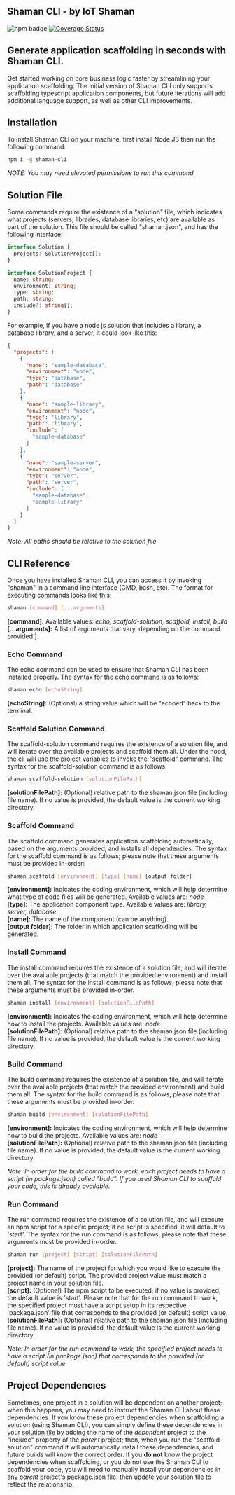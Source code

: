 ## Shaman CLI - by IoT Shaman

![npm badge](https://img.shields.io/npm/v/shaman-cli.svg) [![Coverage Status](https://coveralls.io/repos/github/iotshaman/shaman-cli/badge.svg?branch=main)](https://coveralls.io/github/iotshaman/shaman-cli?branch=main)

## Generate application scaffolding in seconds with Shaman CLI.

Get started working on core business logic faster by streamlining your application scaffolding. The initial version of Shaman CLI only supports scaffolding typescript application components, but future iterations will add additional language support, as well as other CLI improvements. 

## Installation

To install Shaman CLI on your machine, first install Node JS then run the following command:

```sh
npm i -g shaman-cli
```

*NOTE: You may need elevated permissions to run this command*

## Solution File

Some commands require the existence of a "solution" file, which indicates what projects (servers, libraries, database libraries, etc) are available as part of the solution. This file should be called "shaman.json", and has the following interface:

```ts
interface Solution {
  projects: SolutionProject[];
}

interface SolutionProject {
  name: string;
  environment: string;
  type: string;
  path: string;
  include?: string[];
}
```

For example, if you have a node js solution that includes a library, a database library, and a server, it could look like this:

```json
{
  "projects": [
    {
      "name": "sample-database",
      "environment": "node",
      "type": "database",
      "path": "database"
    },
    {
      "name": "sample-library",
      "environment": "node",
      "type": "library",
      "path": "library",
      "include": [
        "sample-database"
      ]
    },
    {
      "name": "sample-server",
      "environment": "node",
      "type": "server",
      "path": "server",
      "include": [
        "sample-database",
        "sample-library"
      ]
    }
  ]
}
```

*Note: All paths should be relative to the solution file*

## CLI Reference

Once you have installed Shaman CLI, you can access it by invoking "shaman" in a command line interface (CMD, bash, etc). The format for executing commands looks like this:

```sh
shaman [command] [...arguments]
```

**[command]:** Available values: *echo, scaffold-solution, scaffold, install, build*  
**[...arguments]:** A list of arguments that vary, depending on the command provided.]  

### Echo Command

The echo command can be used to ensure that Shaman CLI has been installed properly. The syntax for the echo command is as follows:

```sh
shaman echo [echoString]
```

**[echoString]:** (Optional) a string value which will be "echoed" back to the terminal. 

### Scaffold Solution Command

The scaffold-solution command requires the existence of a solution file, and will iterate over the available projects and scaffold them all. Under the hood, the cli will use the project variables to invoke the ["scaffold" command](#scaffold-command). The syntax for the scaffold-solution command is as follows:

```sh
shaman scaffold-solution [solutionFilePath]
```

**[solutionFilePath]:** (Optional) relative path to the shaman.json file (including file name). If no value is provided, the default value is the current working directory.

### Scaffold Command

The scaffold command generates application scaffolding automatically, based on the arguments provided, and installs all dependencies. The syntax for the scaffold command is as follows; please note that these arguments must be provided in-order:

```sh
shaman scaffold [environment] [type] [name] [output folder]
```

**[environment]:** Indicates the coding environment, which will help determine what type of code files will be generated. Available values are: *node*  
**[type]:** The application component type. Available values are: *library, server, database*  
**[name]:** The name of the component (can be anything).  
**[output folder]:** The folder in which application scaffolding will be generated.  

### Install Command

The install command requires the existence of a solution file, and will iterate over the available projects (that match the provided environment) and install them all. The syntax for the install command is as follows; please note that these arguments must be provided in-order.

```sh
shaman install [environment] [solutionFilePath]
```

**[environment]:** Indicates the coding environment, which will help determine how to install the projects. Available values are: *node*  
**[solutionFilePath]:** (Optional) relative path to the shaman.json file (including file name). If no value is provided, the default value is the current working directory.

### Build Command

The build command requires the existence of a solution file, and will iterate over the available projects (that match the provided environment) and build them all. The syntax for the build command is as follows; please note that these arguments must be provided in-order.

```sh
shaman build [environment] [solutionFilePath]
```

**[environment]:** Indicates the coding environment, which will help determine how to build the projects. Available values are: *node*  
**[solutionFilePath]:** (Optional) relative path to the shaman.json file (including file name). If no value is provided, the default value is the current working directory.

*Note: In order for the build command to work, each project needs to have a script (in package.json) called "build". If you used Shaman CLI to scaffold your code, this is already available.*

### Run Command

The run command requires the existence of a solution file, and will execute an npm script for a specific project; if no script is specified, it will default to 'start'. The syntax for the run command is as follows; please note that these arguments must be provided in-order.

```sh
shaman run [project] [script] [solutionFilePath]
```

**[project]:** The name of the project for which you would like to execute the provided (or default) script. The provided project value must match a project name in your solution file.  
**[script]:** (Optional) The npm script to be executed; if no value is provided, the default value is 'start'. Please note that for the run command to work, the specified project must have a script setup in its respective 'package.json' file that corresponds to the provided (or default) script value.  
**[solutionFilePath]:** (Optional) relative path to the shaman.json file (including file name). If no value is provided, the default value is the current working directory.

*Note: In order for the run command to work, the specified project needs to have a script (in package.json) that corresponds to the provided (or default) script value.*

## Project Dependencies

Sometimes, one project in a solution will be dependent on another project; when this happens, you may need to instruct the Shaman CLI about these dependencies. If you know these project dependencies when scaffolding a solution (using Shaman CLI), you can simply define these dependencies in your [solution file](#solution-file) by adding the name of the *dependent* project to the "include" property of the *parent* project; then, when you run the "scaffold-solution" command it will automatically install these dependencies, and future builds will know the correct order. If you **do not** know the project dependencies when scaffolding, or you do not use the Shaman CLI to scaffold your code, you will need to manually install your dependencies in any *parent* project's package.json file, then update your solution file to reflect the relationship.